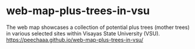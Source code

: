 # web-map-plus-trees-in-vsu
The web map showcases a collection of potential plus trees (mother trees) in various selected sites within Visayas State University (VSU).
https://peechaaa.github.io/web-map-plus-trees-in-vsu/
